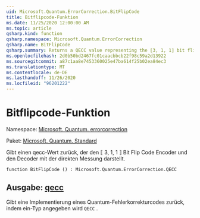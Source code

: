 ```yaml
---
uid: Microsoft.Quantum.ErrorCorrection.BitFlipCode
title: Bitflipcode-Funktion
ms.date: 11/25/2020 12:00:00 AM
ms.topic: article
qsharp.kind: function
qsharp.namespace: Microsoft.Quantum.ErrorCorrection
qsharp.name: BitFlipCode
qsharp.summary: Returns a QECC value representing the ⟦3, 1, 1⟧ bit flip code encoder and decoder with in-place syndrome measurement.
ms.openlocfilehash: 2d0b50bd2467fc01caacbbcb22f98c59a2d13922
ms.sourcegitcommit: a87c1aa8e7453360025e47ba614f25b02ea84ec3
ms.translationtype: MT
ms.contentlocale: de-DE
ms.lasthandoff: 11/26/2020
ms.locfileid: "96201222"
---
```

# <a name="bitflipcode-function"></a>Bitflipcode-Funktion

Namespace: [Microsoft. Quantum. errorcorrection](xref:Microsoft.Quantum.ErrorCorrection)

Paket: [Microsoft. Quantum. Standard](https://nuget.org/packages/Microsoft.Quantum.Standard)


Gibt einen qecc-Wert zurück, der den ⟦ 3, 1, 1 ⟧ Bit Flip Code Encoder und den Decoder mit der direkten Messung darstellt.

```qsharp
function BitFlipCode () : Microsoft.Quantum.ErrorCorrection.QECC
```


## <a name="output--qecc"></a>Ausgabe: [qecc](xref:Microsoft.Quantum.ErrorCorrection.QECC)

Gibt eine Implementierung eines Quantum-Fehlerkorrekturcodes zurück, indem ein-Typ angegeben wird `QECC` .